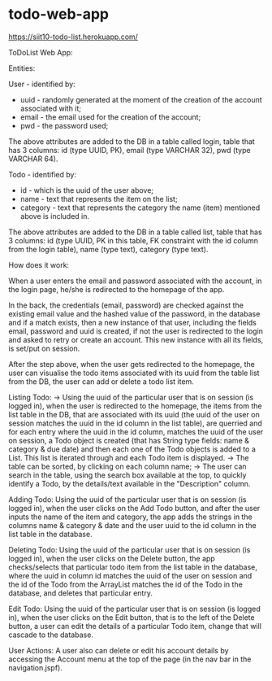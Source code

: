 # todo-web-app
https://siit10-todo-list.herokuapp.com/

ToDoList Web App:

Entities:

User - identified by:

- uuid - randomly generated at the moment of the creation of the account associated with it;
- email - the email used for the creation of the account;
- pwd - the password used;

The above attributes are added to the DB in a table called login, table that has 3 columns: 
id (type UUID, PK), email (type VARCHAR 32), pwd (type VARCHAR 64).

Todo - identified by:

- id - which is the uuid of the user above;
- name - text that represents the item on the list;
- category - text that represents the category the name (item) mentioned above is included in.


The above attributes are added to the DB in a table called list, table that has 3 columns: 
id (type UUID, PK in this table, FK constraint with the id column from the login table), name  (type text), category (type text).


How does it work:

When a user enters the email and password associated with the account, in the login page, he/she is redirected to the homepage of the app.

In the back, the credentials (email, password) are checked against the existing email value and the hashed value of the password, in the database and if a match exists, then a new instance of that user, including the fields email, password and uuid is created, if not the user is redirected to the login and asked to retry or create an account. This new instance with all its fields, is set/put on session.

After the step above, when the user gets redirected to the homepage, the user can visualise the todo items associated with its uuid from the table list from the DB, the user can add or delete a todo list item.

Listing Todo:
-> Using the uuid of the particular user that is on session (is logged in), when the user is redirected to the homepage, the items from the list table in the DB, that are associated with its uuid (the uuid of the user on session matches the uuid in the id column in the list table), are querried and for each entry where the uuid in the id column, matches the uuid of the user on session, a Todo object is created (that has String type fields: name & category & due date) and then each one of the Todo objects is added to a List<Todo>. This list is iterated through and each Todo item is displayed.
-> The table can be sorted, by clicking on each column name;
-> The user can search in the table, using the search box available at the top, to quickly identify a Todo, by the details/text available in the "Description" column.

Adding Todo:
Using the uuid of the particular user that is on session (is logged in), when the user clicks on the Add Todo button, and after the user inputs the name of the item and category, the app adds the strings in the columns name & category & date and the user uuid to the id column in the list table in the database.

Deleting Todo:
Using the uuid of the particular user that is on session (is logged in), when the user clicks on the Delete button, the app checks/selects that particular todo item from the list table in the database, where the uuid in column id matches the uuid of the user on session and the id of the Todo from the ArrayList matches the id of the Todo in the database, and deletes that particular entry.

Edit Todo:
Using the uuid of the particular user that is on session (is logged in), when the user clicks on the Edit button, that is to the left of the Delete button, a user can edit the details of a particular Todo item, change that will cascade to the database.

User Actions:
A user also can delete or edit his account details by accessing the Account menu at the top of the page (in the nav bar in the navigation.jspf).
